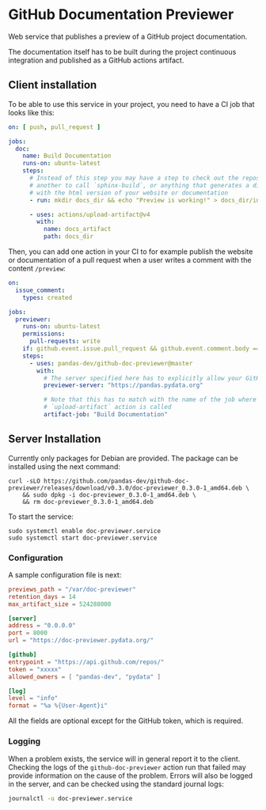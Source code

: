 # GitHub Documentation Previewer

Web service that publishes a preview of a GitHub project documentation.

The documentation itself has to be built during the project continuous
integration and published as a GitHub actions artifact.

## Client installation

To be able to use this service in your project, you need to have a CI
job that looks like this:

```yaml
on: [ push, pull_request ]

jobs:
  doc:
    name: Build Documentation
    runs-on: ubuntu-latest
    steps:
      # Instead of this step you may have a step to check out the repository,
      # another to call `sphinx-build`, or anything that generates a directory
      # with the html version of your website or documentation
      - run: mkdir docs_dir && echo "Preview is working!" > docs_dir/index.html

      - uses: actions/upload-artifact@v4
        with:
          name: docs_artifact
          path: docs_dir
```

Then, you can add one action in your CI to for example publish the website or
documentation of a pull request when a user writes a comment with the content
`/preview`:

```yaml
on:
  issue_comment:
    types: created

jobs:
  previewer:
    runs-on: ubuntu-latest
    permissions:
      pull-requests: write
    if: github.event.issue.pull_request && github.event.comment.body == '/preview'
    steps:
      - uses: pandas-dev/github-doc-previewer@master
        with:
          # The server specified here has to explicitly allow your GitHub organization
          previewer-server: "https://pandas.pydata.org"

          # Note that this has to match with the name of the job where the
          # `upload-artifact` action is called
          artifact-job: "Build Documentation"
```

## Server Installation

Currently only packages for Debian are provided. The package can be installed
using the next command:

```
curl -sLO https://github.com/pandas-dev/github-doc-previewer/releases/download/v0.3.0/doc-previewer_0.3.0-1_amd64.deb \
    && sudo dpkg -i doc-previewer_0.3.0-1_amd64.deb \
    && rm doc-previewer_0.3.0-1_amd64.deb
```

To start the service:

```
sudo systemctl enable doc-previewer.service
sudo systemctl start doc-previewer.service
```

### Configuration

A sample configuration file is next:

```toml
previews_path = "/var/doc-previewer"
retention_days = 14
max_artifact_size = 524288000

[server]
address = "0.0.0.0"
port = 8000
url = "https://doc-previewer.pydata.org/"

[github]
entrypoint = "https://api.github.com/repos/"
token = "xxxxx"
allowed_owners = [ "pandas-dev", "pydata" ]

[log]
level = "info"
format = "%a %{User-Agent}i"
```

All the fields are optional except for the GitHub token, which is required.

### Logging

When a problem exists, the service will in general report it to the client.
Checking the logs of the `github-doc-previewer` action run that failed may
provide information on the cause of the problem. Errors will also be logged
in the server, and can be checked using the standard journal logs:

```bash
journalctl -u doc-previewer.service
```
